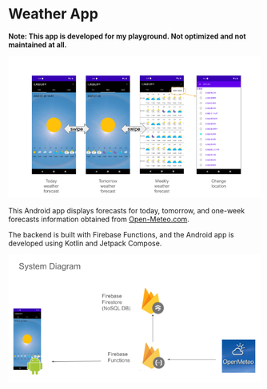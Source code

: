 # Weather App

**Note: This app is developed for my playground. Not optimized and not maintained at all.**

![](./screenshot.png)

This Android app displays forecasts for today, tomorrow, and one-week forecasts information obtained from [Open-Meteo.com](https://open-meteo.com).

The backend is built with Firebase Functions, and the Android app is developed using Kotlin and Jetpack Compose.


![](./diagram.png)
